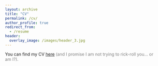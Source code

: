 ```yaml
---
layout: archive
title: "CV"
permalink: /cv/
author_profile: true
redirect_from:
  - /resume
header:
  overlay_image: /images/header_3.jpg
---
```


You can find my CV [here](/files/202507_CV_D'Agnese.pdf) <span style="color: grey;">(and I promise I am not trying to rick-roll you... or am I?).</span>
